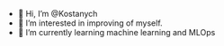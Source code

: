 - 👋 Hi, I’m @Kostanych
- 👀 I’m interested in improving of myself.
- 🌱 I’m currently learning machine learning and MLOps

<!---
Kostanych/Kostanych is a ✨ special ✨ repository because its `README.md` (this file) appears on your GitHub profile.
You can click the Preview link to take a look at your changes.
--->
